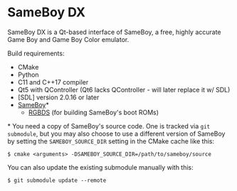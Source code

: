 # SameBoy DX

SameBoy DX is a Qt-based interface of SameBoy, a free, highly accurate Game
Boy and Game Boy Color emulator.

Build requirements:
* CMake
* Python
* C11 and C++17 compiler
* Qt5 with QController (Qt6 lacks QController - will later replace it w/ SDL)
* [SDL] version 2.0.16 or later
* [SameBoy]\*
    * [RGBDS] (for building SameBoy's boot ROMs)

[libsdl]:  https://www.libsdl.org/
[SameBoy]: https://github.com/LIJI32/SameBoy
[RGBDS]:   https://github.com/gbdev/rgbds

\* You need a copy of SameBoy's source code. One is tracked via `git submodule`,
   but you may also choose to use a different version of SameBoy by setting the
   `SAMEBOY_SOURCE_DIR` setting in the CMake cache like this:
   
   `$ cmake <arguments> -DSAMEBOY_SOURCE_DIR=/path/to/sameboy/source`

   You can also update the existing submodule manually with this:
   
   `$ git submodule update --remote`

